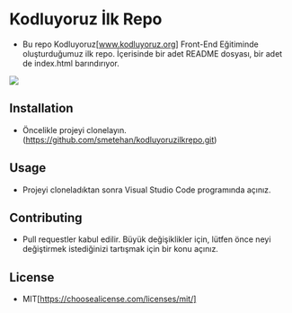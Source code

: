 # Kodluyoruz İlk Repo
* Bu repo Kodluyoruz[www.kodluyoruz.org] Front-End Eğitiminde oluşturduğumuz ilk repo. İçerisinde bir adet README dosyası, bir adet de index.html barındırıyor.
<img src='images/Adsız.png'>

## Installation
* Öncelikle projeyi clonelayın. (https://github.com/smetehan/kodluyoruzilkrepo.git)
## Usage
* Projeyi cloneladıktan sonra Visual Studio Code programında açınız.
## Contributing
* Pull requestler kabul edilir. Büyük değişiklikler için, lütfen önce neyi değiştirmek istediğinizi tartışmak için bir konu açınız.
## License
* MIT[https://choosealicense.com/licenses/mit/]

